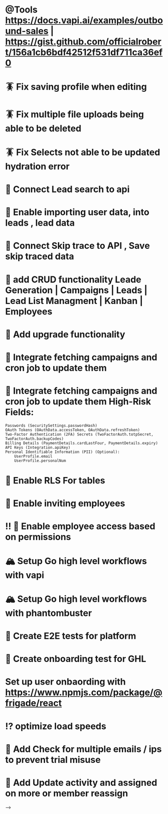 # @Tools https://docs.vapi.ai/examples/outbound-sales | https://gist.github.com/officialrobert/156a1cb6bdf42512f531df711ca36ef0

# 🪳 Fix saving profile when editing

# 🪳 Fix multiple file uploads being able to be deleted

# 🪳 Fix Selects not able to be updated hydration error

# 💾 Connect Lead search to api

# 💾 Enable importing user data, into leads , lead data

# 💾 Connect Skip trace to API , Save skip traced data

# 💾 add CRUD functionality Leade Generation | Campaigns | Leads | Lead List Managment | Kanban | Employees

# 💾 Add upgrade functionality

# 💾 Integrate fetching campaigns and cron job to update them

# 🔐 Integrate fetching campaigns and cron job to update them High-Risk Fields:

    Passwords (SecuritySettings.passwordHash)
    OAuth Tokens (OAuthData.accessToken, OAuthData.refreshToken)
    Two-Factor Authentication (2FA) Secrets (TwoFactorAuth.totpSecret, TwoFactorAuth.backupCodes)
    Billing Details (PaymentDetails.cardLastFour, PaymentDetails.expiry)
    API Keys (Integration.apiKey)
    Personal Identifiable Information (PII) (Optional):
        UserProfile.email
        UserProfile.personalNum

# 🔐 Enable RLS For tables

# 💾 Enable inviting employees

# ‼ 💾 Enable employee access based on permissions

# 🏔️ Setup Go high level workflows with vapi

# 🏔️ Setup Go high level workflows with phantombuster

# 🧪 Create E2E tests for platform

# 🧪 Create onboarding test for GHL

# Set up user onbaording with https://www.npmjs.com/package/@frigade/react

# ⁉️ optimize load speeds

# 💾 Add Check for multiple emails / ips to prevent trial misuse

# 💾 Add Update activity and assigned on more or member reassign

<!-- # ✅ 💾 Security add update password, enable 2fa -->

<!-- # 💾 ✅ Add webhook for updating kanban state -->

<!-- # 💾 ✅ Set Up Database for nested users, connected with ai usage and skip trace usage, stripe subscriptions -->

<!-- # 💾 ✅ Add activity logging hook/ middleware -->

<!-- # 💾 ✅  Social Planner , Sub Accounts , Email Text, Oauth -->

<!-- # 🪳✅ Fix horizontal scroll on property view being clipped out -->

<!-- #✅ Add layout to speific [] pages -->

<!-- # ✅  Add usage to leads skip traces -->

<!-- #🪳   Fix horizontal scroll on property view -->

<!-- # ✅ optimize mobile display [Lead Search,Campaign Page,Lead Manager,Lead List Manager| Billing Modal] -->

<!-- # ✅ Add video modal explaining each section -->

<!-- # 🪳 ✅ Fix add lead list modal not showing errors or submitting -->

<!-- # 💪✅ Add up sale after sigining up for trial that promprs immediate upgrade | Fix Upgrade modal -->

<!-- # Update variables to be pulled from user profile [✅Credits remaing, ✅Modals (✅Usage , ✅Billing,✅ Security,✅Webhooks, ✅Team Members, ✅Kanban,✅Mock ✅Leads,✅Mock Lead List)] -->

<!-- # 🪳 ✅ Need to fix modals opening and autofocusing, unable to click app behind once closed, Usage one is working fine | Caused  sahd ui dialog

<!-- Uncaught InternalError: too much recursion
    $d3863c46a17e8a28$var$focus index.mjs:247
    handleFocusOut index.mjs:62
    $d3863c46a17e8a28$var$focus index.mjs:250
    handleFocusIn index.mjs:44
    $d3863c46a17e8a28$var$focus index.mjs:247
    handleFocusOut index.mjs:62
index.mjs:247 --> -->

<!-- # 🪳 ✅  Fix Leads Drawer Not laoding when i get to bottom -->

<!-- # 🪳 ✅ Fix Multiple toasts showing when drawer is opened (Maybe multi renders) -->

<!-- # 💪 ✅ Kanban add state -->

<!-- # 💪 ✅ Add New team modal , and employee permissions , invite by email with permissions -->

<!-- # 💪 ✅ Don’t redo skip traces on data you’ve already purchased (List Creation) -->

<!-- # ✅ Add Skip tracing capability -->

<!-- #✅ Create user profile -->

<!-- #✅ Add redirects to page if subscription is over , or user not correctly signed in -->

<!-- #✅ Switch alerts to use sonner https://ui.shadcn.com/docs/components/sonner -->

<!-- #✅ Switch lead results to use shad ui drawer https://ui.shadcn.com/docs/components/drawer -->

<!-- # ✅ Add cancel while drawing -->

<!-- #✅ Add Leads,LeadList to global state , so we can easily switch, filter -->

<!-- #✅ Lead Manager Add pagination , Fix status select -->

<!-- #✅  Add campaigns to global state , so we can easily switch, filter -->

<!-- #✅  Fix Date range picker in campaigns -->

<!-- #✅  add page for user voice , script -->

<!-- #✅ LMNT Voice Cloining [text](https://docs.lmnt.com/api-reference/voice/create-voice#create-voice)

#✅ Look into voice cloning -->

<!-- # Update Location cards to have dark mode ✅ -->
<!-- ⚠️ # Add Data sets for Creatify  Create Video From Link, Get Video Result,Get Vedio History, Generate Preview video from link, Render video [Video]
   # Get existing links, create link, create link with params, update link, get link by id
   # Post Lipsync Task , Get Lipsync items , get lipsync by id
   # Personas , Get available personas, Get all personas by id, create persona, delete persona
   # Voices , Get Voices
   # Get remaining credits -->
<!-- #✅ Fix campaign table types mismatch , maybe need to create different tables for each campaign

# ✅Add Data sets for Vapi Create,Get,List,Update,Delete | Assistant.Create,Get,List,Update,Delete |,Create,Get,List,Update,Delete | Phone Numbers ,Create,Get,List,Update,Delete | Squads, Create,Get,List,Update,Delete | Files, ? Create,Get,List,Update,Delete | Tools, -->

<!-- #✅ Update campaigns to show secondary contact method -->
<!-- # Fix Create lead Filter auto closing when clicking an option -->
